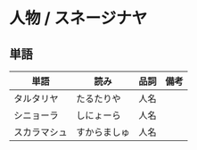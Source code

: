 # 人物 / スネージナヤ

## 単語

|単語|読み|品詞|備考|
|---|---|---|---|
|タルタリヤ|たるたりや|人名||
|シニョーラ|しにょーら|人名||
|スカラマシュ|すからましゅ|人名||